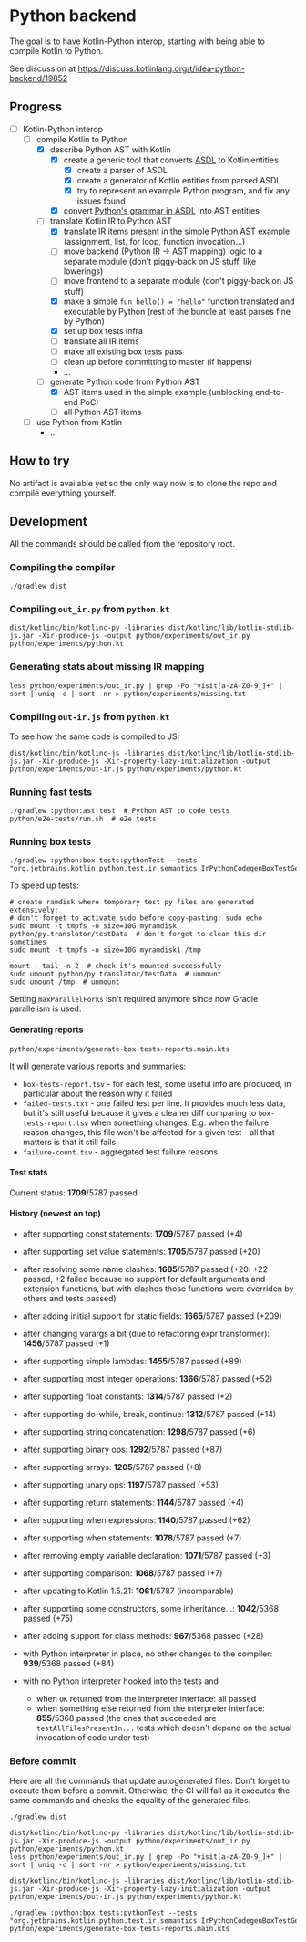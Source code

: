 # Python backend

The goal is to have Kotlin-Python interop, starting with being able to compile Kotlin to Python.

See discussion at https://discuss.kotlinlang.org/t/idea-python-backend/19852

## Progress

- [ ] Kotlin-Python interop
  - [ ] compile Kotlin to Python
    - [x] describe Python AST with Kotlin
      - [x] create a generic tool that converts [ASDL](https://www.usenix.org/legacy/publications/library/proceedings/dsl97/full_papers/wang/wang.pdf) to Kotlin entities
        - [x] create a parser of ASDL
        - [x] create a generator of Kotlin entities from parsed ASDL
        - [x] try to represent an example Python program, and fix any issues found
      - [x] convert [Python's grammar in ASDL](https://github.com/python/cpython/blob/master/Parser/Python.asdl) into AST entities
    - [ ] translate Kotlin IR to Python AST
      - [x] translate IR items present in the simple Python AST example (assignment, list, for loop, function invocation...)
      - [ ] move backend (Python IR -> AST mapping) logic to a separate module (don't piggy-back on JS stuff, like lowerings)
      - [ ] move frontend to a separate module (don't piggy-back on JS stuff)
      - [x] make a simple `fun hello() = "hello"` function translated and executable by Python (rest of the bundle at least parses fine by Python)
      - [x] set up box tests infra
      - [ ] translate all IR items
      - [ ] make all existing box tests pass
      - [ ] clean up before committing to master (if happens)
      - ...
    - [ ] generate Python code from Python AST
      - [x] AST items used in the simple example (unblocking end-to-end PoC)
      - [ ] all Python AST items
  - [ ] use Python from Kotlin
    - ...

## How to try

No artifact is available yet so the only way now is to clone the repo and compile everything yourself.

## Development

All the commands should be called from the repository root.

### Compiling the compiler

```shell script
./gradlew dist
```

### Compiling `out_ir.py` from `python.kt`

```shell script
dist/kotlinc/bin/kotlinc-py -libraries dist/kotlinc/lib/kotlin-stdlib-js.jar -Xir-produce-js -output python/experiments/out_ir.py python/experiments/python.kt
```

### Generating stats about missing IR mapping

```shell script
less python/experiments/out_ir.py | grep -Po "visit[a-zA-Z0-9_]+" | sort | uniq -c | sort -nr > python/experiments/missing.txt
```

### Compiling `out-ir.js` from `python.kt`

To see how the same code is compiled to JS:

```shell script
dist/kotlinc/bin/kotlinc-js -libraries dist/kotlinc/lib/kotlin-stdlib-js.jar -Xir-produce-js -Xir-property-lazy-initialization -output python/experiments/out-ir.js python/experiments/python.kt
```

### Running fast tests

```shell script
./gradlew :python:ast:test  # Python AST to code tests
python/e2e-tests/run.sh  # e2e tests
```

### Running box tests

```shell script
./gradlew :python:box.tests:pythonTest --tests "org.jetbrains.kotlin.python.test.ir.semantics.IrPythonCodegenBoxTestGenerated"
```

To speed up tests:

```shell script
# create ramdisk where temporary test py files are generated extensively:
# don't forget to activate sudo before copy-pasting: sudo echo
sudo mount -t tmpfs -o size=10G myramdisk python/py.translator/testData  # don't forget to clean this dir sometimes
sudo mount -t tmpfs -o size=10G myramdisk1 /tmp

mount | tail -n 2  # check it's mounted successfully
sudo umount python/py.translator/testData  # unmount
sudo umount /tmp  # unmount
```

Setting `maxParallelForks` isn't required anymore since now Gradle parallelism is used.

#### Generating reports

```shell script
python/experiments/generate-box-tests-reports.main.kts
```

It will generate various reports and summaries:
* `box-tests-report.tsv` - for each test, some useful info are produced, in particular about the reason why it failed
* `failed-tests.txt` - one failed test per line. It provides much less data, but it's still useful because it gives
   a cleaner diff comparing to `box-tests-report.tsv` when something changes. E.g. when the failure reason changes,
   this file won't be affected for a given test - all that matters is that it still fails
* `failure-count.tsv` - aggregated test failure reasons

#### Test stats

Current status: **1709**/5787 passed

#### History (newest on top)

* after supporting const statements: **1709**/5787 passed (+4)

* after supporting set value statements: **1705**/5787 passed (+20)

* after resolving some name clashes: **1685**/5787 passed (+20: +22 passed, +2 failed because no support for default arguments and extension functions, but with clashes those functions were overriden by others and tests passed)

* after adding initial support for static fields: **1665**/5787 passed (+209)

* after changing varargs a bit (due to refactoring expr transformer): **1456**/5787 passed (+1)

* after supporting simple lambdas: **1455**/5787 passed (+89)

* after supporting most integer operations: **1366**/5787 passed (+52)
  
* after supporting float constants: **1314**/5787 passed (+2)

* after supporting do-while, break, continue: **1312**/5787 passed (+14)

* after supporting string concatenation: **1298**/5787 passed (+6)

* after supporting binary ops: **1292**/5787 passed (+87)

* after supporting arrays: **1205**/5787 passed (+8)

* after supporting unary ops: **1197**/5787 passed (+53)

* after supporting return statements: **1144**/5787 passed (+4)

* after supporting when expressions: **1140**/5787 passed (+62)

* after supporting when statements: **1078**/5787 passed (+7)

* after removing empty variable declaration: **1071**/5787 passed (+3)
  
* after supporting comparison: **1068**/5787 passed (+7)

* after updating to Kotlin 1.5.21: **1061**/5787 (incomparable)

* after supporting some constructors, some inheritance...: **1042**/5368 passed (+75)

* after adding support for class methods: **967**/5368 passed (+28)

* with Python interpreter in place, no other changes to the compiler: **939**/5368 passed (+84)

* with no Python interpreter hooked into the tests and
  * when `OK` returned from the interpreter interface: all passed
  * when something else returned from the interpreter interface: **855**/5368 passed
    (the ones that succeeded are `testAllFilesPresentIn...` tests which doesn't depend on the actual invocation of code under test)

### Before commit

Here are all the commands that update autogenerated files. Don't forget to execute them before a commit. Otherwise, the CI will fail as it executes the same commands and checks the equality of the generated files.

```shell script
./gradlew dist

dist/kotlinc/bin/kotlinc-py -libraries dist/kotlinc/lib/kotlin-stdlib-js.jar -Xir-produce-js -output python/experiments/out_ir.py python/experiments/python.kt
less python/experiments/out_ir.py | grep -Po "visit[a-zA-Z0-9_]+" | sort | uniq -c | sort -nr > python/experiments/missing.txt

dist/kotlinc/bin/kotlinc-js -libraries dist/kotlinc/lib/kotlin-stdlib-js.jar -Xir-produce-js -Xir-property-lazy-initialization -output python/experiments/out-ir.js python/experiments/python.kt

./gradlew :python:box.tests:pythonTest --tests "org.jetbrains.kotlin.python.test.ir.semantics.IrPythonCodegenBoxTestGenerated"
python/experiments/generate-box-tests-reports.main.kts
```
